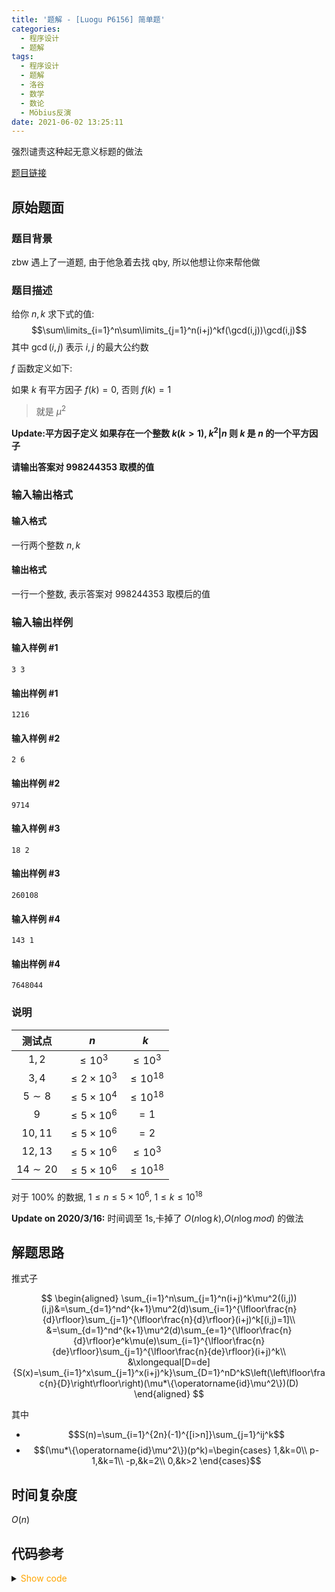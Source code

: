 ```yaml
---
title: '题解 - [Luogu P6156] 简单题'
categories:
  - 程序设计
  - 题解
tags:
  - 程序设计
  - 题解
  - 洛谷
  - 数学
  - 数论
  - Möbius反演
date: 2021-06-02 13:25:11
---
```


强烈谴责这种起无意义标题的做法

[题目链接](https://www.luogu.com.cn/problem/P6156)

<!-- more -->

## 原始题面

### 题目背景

zbw 遇上了一道题, 由于他急着去找 qby, 所以他想让你来帮他做

### 题目描述

给你 $n,k$ 求下式的值:
$$\sum\limits_{i=1}^n\sum\limits_{j=1}^n(i+j)^kf(\gcd(i,j))\gcd(i,j)$$
其中 $\gcd(i,j)$ 表示 $i,j$ 的最大公约数

$f$ 函数定义如下:

如果 $k$ 有平方因子 $f(k)=0$, 否则 $f(k)=1$

> 就是 $\mu^2$

**Update:平方因子定义 如果存在一个整数 $k(k>1),k^2|n$ 则 $k$ 是 $n$ 的一个平方因子**

**请输出答案对 $998244353$ 取模的值**

### 输入输出格式

#### 输入格式

一行两个整数 $n,k$

#### 输出格式

一行一个整数, 表示答案对 $998244353$ 取模后的值

### 输入输出样例

#### 输入样例 #1

```input1
3 3
```

#### 输出样例 #1

```output1
1216
```

#### 输入样例 #2

```input2
2 6
```

#### 输出样例 #2

```output2
9714
```

#### 输入样例 #3

```input3
18 2
```

#### 输出样例 #3

```output3
260108
```

#### 输入样例 #4

```input4
143 1
```

#### 输出样例 #4

```output4
7648044
```

### 说明

|   测试点    |         $n$         |      $k$      |
| :---------: | :-----------------: | :-----------: |
|    $1,2$    |     $\leq10^3$      |  $\leq10^3$   |
|    $3,4$    | $\leq2 \times 10^3$ | $\leq10^{18}$ |
|  $5 \sim8$  | $\leq5 \times 10^4$ | $\leq10^{18}$ |
|     $9$     | $\leq 5\times10^6$  |     $=1$      |
|   $10,11$   | $\leq 5\times10^6$  |     $=2$      |
|   $12,13$   | $\leq 5\times10^6$  |  $\leq10^3$   |
| $14 \sim20$ | $\leq 5\times10^6$  | $\leq10^{18}$ |

对于 $100\%$ 的数据, $1 \leq n \leq 5 \times 10^6$, $1 \leq k \leq 10^{18}$

**Update on 2020/3/16:** 时间调至 $1$s,卡掉了 $O(n\log k)$,$O(n\log mod)$ 的做法

## 解题思路

推式子

$$
\begin{aligned}
  \sum_{i=1}^n\sum_{j=1}^n(i+j)^k\mu^2((i,j))(i,j)&=\sum_{d=1}^nd^{k+1}\mu^2(d)\sum_{i=1}^{\lfloor\frac{n}{d}\rfloor}\sum_{j=1}^{\lfloor\frac{n}{d}\rfloor}(i+j)^k[(i,j)=1]\\
  &=\sum_{d=1}^nd^{k+1}\mu^2(d)\sum_{e=1}^{\lfloor\frac{n}{d}\rfloor}e^k\mu(e)\sum_{i=1}^{\lfloor\frac{n}{de}\rfloor}\sum_{j=1}^{\lfloor\frac{n}{de}\rfloor}(i+j)^k\\
  &\xlongequal[D=de]{S(x)=\sum_{i=1}^x\sum_{j=1}^x(i+j)^k}\sum_{D=1}^nD^kS\left(\left\lfloor\frac{n}{D}\right\rfloor\right)(\mu*\{\operatorname{id}\mu^2\})(D)
\end{aligned}
$$

其中

- $$S(n)=\sum_{i=1}^{2n}(-1)^{[i>n]}\sum_{j=1}^ij^k$$
- $$(\mu*\{\operatorname{id}\mu^2\})(p^k)=\begin{cases}
    1,&k=0\\
    p-1,&k=1\\
    -p,&k=2\\
    0,&k>2
  \end{cases}$$

## 时间复杂度

$O(n)$

## 代码参考

<details>
<summary><font color='orange'>Show code</font></summary>

```cpp
/*
 * @Author: Tifa
 * @LastEditTime: 2021-06-02 13:25:11
 * @Description: Luogu P6156
 */
#include <bits/stdc++.h>
using namespace std;
using i64 = int64_t;
#define _for(i, l, r) for (decltype(l + r) i = (l); i <= (r); ++i)
const int N = 1e7 + 5, mod = 998244353;
i64 qpow(i64 a, i64 b) {
    i64 res = 1;
    for (; b; b >>= 1, a = a * a % mod)
        if (b & 1) res = res * a % mod;
    return res;
}

int prime[N], cnt;
bool vis[N];
i64 sf[N], sik[N];
void seive(int n, i64 k) {
    sf[1] = sik[1] = 1;
    _for(i, 2, n) {
        if (!vis[i]) {
            prime[++cnt] = i;
            sf[i] = i - 1;
            sik[i] = qpow(i, k);
        }
        for (int j = 1; j <= cnt && i * prime[j] <= n; ++j) {
            vis[i * prime[j]] = 1;
            sik[i * prime[j]] = sik[i] * sik[prime[j]] % mod;
            sf[i * prime[j]] = sf[i] * (prime[j] - 1) % mod;
            if (i % prime[j] == 0) {
                sf[i * prime[j]] = ((i / prime[j]) % prime[j]) ? (mod - prime[j]) * sf[i / prime[j]] % mod : 0;
                break;
            }
        }
    }
    _for(i, 2, n) {
        sf[i] = (sf[i - 1] + sik[i] * sf[i] % mod) % mod;
        (sik[i] += sik[i - 1]) %= mod;
    }
    _for(i, 2, n)(sik[i] += sik[i - 1]) %= mod;
}

i64 s(int n) { return ((sik[n * 2] - 2 * sik[n] % mod) % mod + mod) % mod; }

int main() {
    int n;
    i64 k;
    cin >> n >> k;
    k %= mod - 1;
    seive(n * 2, k);
    i64 ans = 0;
    for (int l = 1, r; l <= n; l = r + 1) {
        r = n / (n / l);
        (ans += (((sf[r] - sf[l - 1]) % mod + mod) % mod) * s(n / l)) %= mod;
    }
    cout << ans;
}
```

</details>
